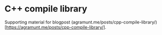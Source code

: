 # C++ compile library

Supporting material for blogpost (agramunt.me/posts/cpp-compile-library/)[https://agramunt.me/posts/cpp-compile-library/].